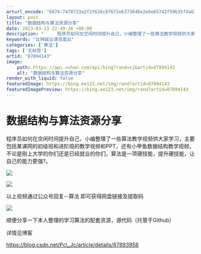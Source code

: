 ```yaml
---
arturl_encode: "6874:7470733a2f2f626c6f672e6373646e2e6e65742f50635f4a63:2f61727469636c652f64657461696c732f3837383934313433"
layout: post
title: "数据结构与算法资源分享"
date: 2023-03-13 22:49:26 +08:00
description: "     程序员如何在空闲时间提升自己，小编整理了一些算法教学视频供大家学习，主要包括某课网的初级班"
keywords: "比特就业课百度云"
categories: ['算法']
tags: ['无标签']
artid: "87894143"
image:
    path: https://api.vvhan.com/api/bing?rand=sj&artid=87894143
    alt: "数据结构与算法资源分享"
render_with_liquid: false
featuredImage: https://bing.ee123.net/img/rand?artid=87894143
featuredImagePreview: https://bing.ee123.net/img/rand?artid=87894143
---
```


# 数据结构与算法资源分享

程序员如何在空闲时间提升自己，小编整理了一些算法教学视频供大家学习，主要包括某课网的初级班和进阶班的教学视频和PPT，还有小甲鱼数据结构教学视频，不论是刚上大学的你们还是已经就业的你们，算法是一项硬技能，提升硬技能，让自己的能力更强?。

![](https://i-blog.csdnimg.cn/blog_migrate/30d02860b796bd168f6b91773b809dc5.png)

![](https://i-blog.csdnimg.cn/blog_migrate/3ce625fdd3ec0972e753bfb722f3ed29.png)

以上视频通过公众号回复--算法 即可获得网盘链接及提取码

![](https://i-blog.csdnimg.cn/blog_migrate/9aaf9f2e3c0b616b7a144592f473d19a.jpeg)

顺便分享一下本人整理的学习算法的配套资源，源代码（托管于Github）

详情见博客

https://blog.csdn.net/Pc\_Jc/article/details/87893958